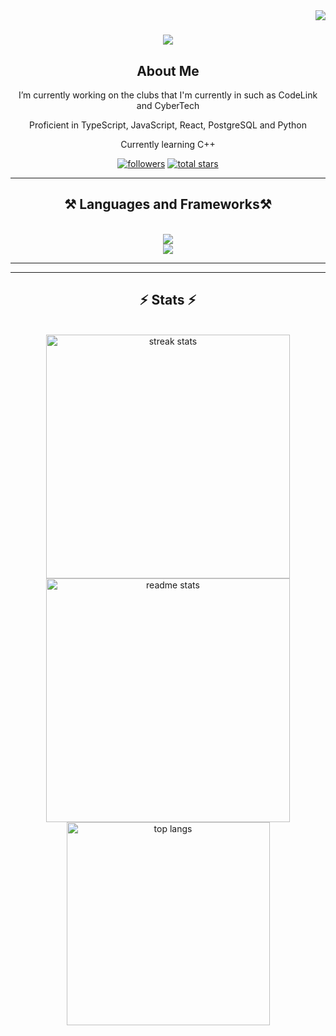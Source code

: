 <img align="right" src="https://visitor-badge.laobi.icu/badge?page_id=NimayDesai.NimayDesai" />

<h1 align="center">
    <img src="https://readme-typing-svg.herokuapp.com/?font=Calibri&size=35&center=true&vCenter=true&width=500&height=70&duration=4000&lines=Hello, my name is Nimay Desai" />
</h1>
<div align="center"> 

## About Me
 I’m currently working on the clubs that I'm currently in such as CodeLink and CyberTech

 Proficient in TypeScript, JavaScript, React, PostgreSQL and Python

 Currently learning C++

</div>

   <p align="center"> 
      <a href="https://github.com/NimayDesai?tab=followers">
         <img alt="followers" title="Follow me on Github" src="https://custom-icon-badges.demolab.com/github/followers/NimayDesai?color=236ad3&labelColor=1155ba&style=for-the-badge&logo=person-add&label=Follow&logoColor=white"/></a>
      <a href="https://github.com/NimayDesai?tab=repositories&sort=stargazers">
         <img alt="total stars" title="Total stars on GitHub" src="https://custom-icon-badges.demolab.com/github/stars/NimayDesai?color=55960c&style=for-the-badge&labelColor=488207&logo=star"/></a>
   </p>

 <hr/>

<h2 align="center">⚒️ Languages and Frameworks⚒️</h2>
<br/>
<div align="center">
    <img src="https://skillicons.dev/icons?i=react,html,css,javascript,typescript,tailwind,rust,docker" /><br>
    <img src="https://skillicons.dev/icons?i=nextjs,express,python,java,postgres,cpp,linux,docker" /><br>
</div>

<hr />


<hr/>

<h2 align="center">⚡ Stats ⚡</h2>
<br>
<div align=center>
  <img width=390 src="https://github-readme-streak-stats-salesp07.vercel.app/?user=NimayDesai&count_private=true&theme=react&border_radius=10" alt="streak stats"/>
  <img width=390 src="https://github-readme-stats-salesp07.vercel.app/api?username=NimayDesai&count_private=true&show_icons=true&theme=react&rank_icon=github&border_radius=10" alt="readme stats" />
  <br/>
  <img width=325 align="center" src="https://github-readme-stats-salesp07.vercel.app/api/top-langs/?username=NimayDesai&hide=HTML&langs_count=8&layout=compact&theme=react&border_radius=10&size_weight=0.5&count_weight=0.5&exclude_repo=github-readme-stats" alt="top langs" />
</div>

<br/><br/>
